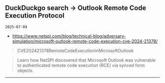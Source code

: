 ## DuckDuckgo search -> Outlook Remote Code Execution Protocol
`2025-07-04`

* https://www.netspi.com/blog/technical-blog/adversary-simulation/microsoft-outlook-remote-code-execution-cve-2024-21378/

<blockquote>
 CVE202421378RemoteCodeExecutioninMicrosoftOutlook
</blockquote>
<blockquote>
Learn how NetSPI discovered that Microsoft Outlook was vulnerable to authenticated remote code execution (RCE) via synced form objects.
</blockquote>

---

